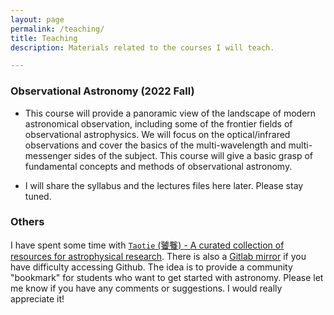 ```yaml
---
layout: page
permalink: /teaching/
title: Teaching
description: Materials related to the courses I will teach.

---
```


### Observational Astronomy (2022 Fall)

- This course will provide a panoramic view of the landscape of modern astronomical observation, including some of the frontier fields of observational astrophysics. We will focus on the optical/infrared observations and cover the basics of the multi-wavelength and multi-messenger sides of the subject. This course will give a basic grasp of fundamental concepts and methods of observational astronomy.

- I will share the syllabus and the lectures files here later. Please stay tuned.

### Others

I have spent some time with [`Taotie` (饕餮) - A curated collection of resources for astrophysical research](https://github.com/dr-guangtou/taotie). There is also a [Gitlab mirror](https://gitlab.com/dr-guangtou/taotie) if you have difficulty accessing Github. 
The idea is to provide a community "bookmark" for students who want to get started with astronomy. Please let me know if you have any comments or suggestions. I would really appreciate it!
